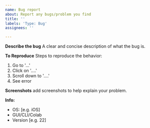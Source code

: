 ```yaml
---
name: Bug report
about: Report any bugs/problem you find
title: ''
labels: 'Type: Bug'
assignees: ''

---
```


**Describe the bug**
A clear and concise description of what the bug is.

**To Reproduce**
Steps to reproduce the behavior:
1. Go to '...'
2. Click on '....'
3. Scroll down to '....'
4. See error

**Screenshots**
add screenshots to help explain your problem.

**Info:**
 - OS: [e.g. iOS]
 - GUI/CLI/Colab
 - Version [e.g. 22]
